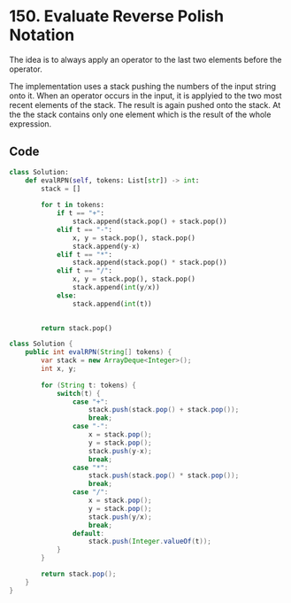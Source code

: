 # 150. Evaluate Reverse Polish Notation
The idea is to always apply an operator to the last two elements before the operator.

The implementation uses a stack pushing the numbers of the input string onto it. When an operator occurs in the input, it is applyied to the two most recent elements of the stack. The result is again pushed onto the stack. At the the stack contains only one element which is the result of the whole expression.

## Code
```python
class Solution:
    def evalRPN(self, tokens: List[str]) -> int:
        stack = []
        
        for t in tokens:
            if t == "+":
                stack.append(stack.pop() + stack.pop())
            elif t == "-":
                x, y = stack.pop(), stack.pop()
                stack.append(y-x)
            elif t == "*":
                stack.append(stack.pop() * stack.pop())   
            elif t == "/":
                x, y = stack.pop(), stack.pop()
                stack.append(int(y/x))
            else:
                stack.append(int(t))
            

        return stack.pop()
```
```java
class Solution {
    public int evalRPN(String[] tokens) {
        var stack = new ArrayDeque<Integer>();
        int x, y;
 
        for (String t: tokens) {
            switch(t) {
                case "+":
                    stack.push(stack.pop() + stack.pop());
                    break;
                case "-":
                    x = stack.pop();
                    y = stack.pop();
                    stack.push(y-x);
                    break;
                case "*":
                    stack.push(stack.pop() * stack.pop());
                    break;
                case "/":
                    x = stack.pop();
                    y = stack.pop();
                    stack.push(y/x);
                    break;
                default:
                    stack.push(Integer.valueOf(t));
            }
        }

        return stack.pop();
    }
}
```
